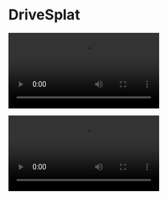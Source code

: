 # DriveSplat



<video src="/Users/michael/Movies/demo.mp4"></video>

<video src="/Users/michael/Movies/demo_134.mp4"></video>